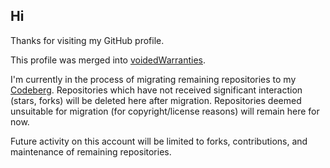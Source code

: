 ## Hi

Thanks for visiting my GitHub profile.

This profile was merged into [voidedWarranties](https://github.com/voidedWarranties).

I'm currently in the process of migrating remaining repositories to my
[Codeberg](https://codeberg.org/voided). Repositories which have not received
significant interaction (stars, forks) will be deleted here after migration.
Repositories deemed unsuitable for migration (for copyright/license reasons)
will remain here for now.

Future activity on this account will be limited to forks, contributions, and
maintenance of remaining repositories.
